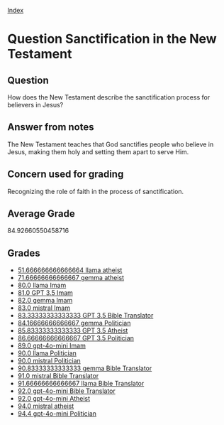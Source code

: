 
[Index](../../index.md)
# Question Sanctification in the New Testament
## Question
How does the New Testament describe the sanctification process for believers in Jesus?

## Answer from notes
The New Testament teaches that God sanctifies people who believe in Jesus, making them holy and setting them apart to serve Him.

## Concern used for grading
Recognizing the role of faith in the process of sanctification.

## Average Grade
84.92660550458716

## Grades
 * [51.666666666666664 llama atheist](../answers/llama_atheist/Sanctification_in_the_New_Testament.md)
 * [71.66666666666667 gemma atheist](../answers/gemma_atheist/Sanctification_in_the_New_Testament.md)
 * [80.0 llama Imam](../answers/llama_Imam/Sanctification_in_the_New_Testament.md)
 * [81.0 GPT 3.5 Imam](../answers/GPT_3.5_Imam/Sanctification_in_the_New_Testament.md)
 * [82.0 gemma Imam](../answers/gemma_Imam/Sanctification_in_the_New_Testament.md)
 * [83.0 mistral Imam](../answers/mistral_Imam/Sanctification_in_the_New_Testament.md)
 * [83.33333333333333 GPT 3.5 Bible Translator](../answers/GPT_3.5_Bible_Translator/Sanctification_in_the_New_Testament.md)
 * [84.16666666666667 gemma Politician](../answers/gemma_Politician/Sanctification_in_the_New_Testament.md)
 * [85.83333333333333 GPT 3.5 Atheist](../answers/GPT_3.5_Atheist/Sanctification_in_the_New_Testament.md)
 * [86.66666666666667 GPT 3.5 Politician](../answers/GPT_3.5_Politician/Sanctification_in_the_New_Testament.md)
 * [89.0 gpt-4o-mini Imam](../answers/gpt-4o-mini_Imam/Sanctification_in_the_New_Testament.md)
 * [90.0 llama Politician](../answers/llama_Politician/Sanctification_in_the_New_Testament.md)
 * [90.0 mistral Politician](../answers/mistral_Politician/Sanctification_in_the_New_Testament.md)
 * [90.83333333333333 gemma Bible Translator](../answers/gemma_Bible_Translator/Sanctification_in_the_New_Testament.md)
 * [91.0 mistral Bible Translator](../answers/mistral_Bible_Translator/Sanctification_in_the_New_Testament.md)
 * [91.66666666666667 llama Bible Translator](../answers/llama_Bible_Translator/Sanctification_in_the_New_Testament.md)
 * [92.0 gpt-4o-mini Bible Translator](../answers/gpt-4o-mini_Bible_Translator/Sanctification_in_the_New_Testament.md)
 * [92.0 gpt-4o-mini Atheist](../answers/gpt-4o-mini_Atheist/Sanctification_in_the_New_Testament.md)
 * [94.0 mistral atheist](../answers/mistral_atheist/Sanctification_in_the_New_Testament.md)
 * [94.4 gpt-4o-mini Politician](../answers/gpt-4o-mini_Politician/Sanctification_in_the_New_Testament.md)
